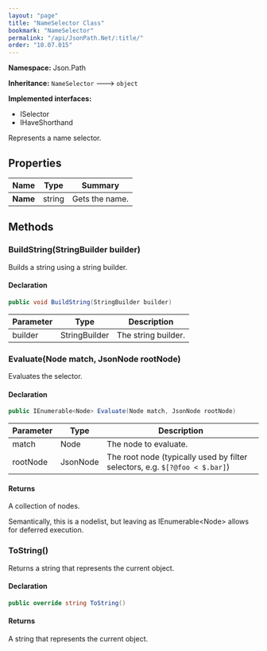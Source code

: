 ```yaml
---
layout: "page"
title: "NameSelector Class"
bookmark: "NameSelector"
permalink: "/api/JsonPath.Net/:title/"
order: "10.07.015"
---
```

**Namespace:** Json.Path

**Inheritance:**
`NameSelector`
 🡒 
`object`

**Implemented interfaces:**

- ISelector
- IHaveShorthand

Represents a name selector.

## Properties

| Name | Type | Summary |
|---|---|---|
| **Name** | string | Gets the name. |

## Methods

### BuildString(StringBuilder builder)

Builds a string using a string builder.

#### Declaration

```c#
public void BuildString(StringBuilder builder)
```

| Parameter | Type | Description |
|---|---|---|
| builder | StringBuilder | The string builder. |


### Evaluate(Node match, JsonNode rootNode)

Evaluates the selector.

#### Declaration

```c#
public IEnumerable<Node> Evaluate(Node match, JsonNode rootNode)
```

| Parameter | Type | Description |
|---|---|---|
| match | Node | The node to evaluate. |
| rootNode | JsonNode | The root node (typically used by filter selectors, e.g. `$[?@foo < $.bar]`) |


#### Returns

A collection of nodes.
            
Semantically, this is a nodelist, but leaving as IEnumerable&lt;Node&gt; allows for deferred execution.

### ToString()

Returns a string that represents the current object.

#### Declaration

```c#
public override string ToString()
```


#### Returns

A string that represents the current object.

